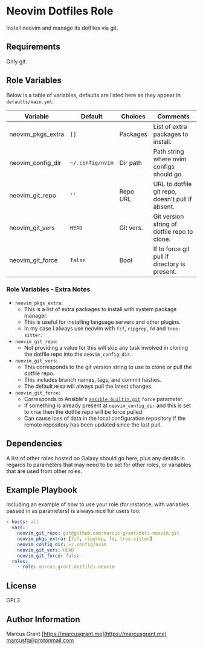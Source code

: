 # Neovim Dotfiles Role

Install neovim and manage its dotfiles via git.

## Requirements

Only git.

## Role Variables

Below is a table of variables,
defaults are listed here as they appear in `defaults/main.yml`.

| Variable          | Default          | Choices   | Comments                                         |
| ----------------- | ---------------- | --------- | ------------------------------------------------ |
| neovim_pkgs_extra | `[]`             | Packages  | List of extra packages to install.               |
| neovim_config_dir | `~/.config/nvim` | Dir path  | Path string where nvim configs should go.        |
| neovim_git_repo   | `''`             | Repo URL  | URL to dotfile git repo, doesn't pull if absent. |
| neovim_git_vers   | `HEAD`           | Git vers. | Git version string of dotfile repo to clone.     |
| neovim_git_force  | `false`          | Bool      | If to force git pull if directory is present.    |

### Role Variables - Extra Notes

* `neovim_pkgs_extra`:
  * This is a list of extra packages to install with system package manager.
  * This is useful for installing language servers and other plugins.
  * In my case I always use neovim with `fzf`, `ripgrep`, `fd` and `tree-sitter`.
* `neovim_git_repo`:
  * Not providing a value for this will skip any task involved in
    cloning the dotfile repo into the `neovim_config_dir`.
* `neovim_git_vers`:
  * This corresponds to the git version string to use to
    clone or pull the dotfile repo.
  * This includes branch names, tags, and commit hashes.
  * The default `HEAD` will always pull the latest changes.
* `neovim_git_force`:
  * Corresponds to Ansible's
    [`ansible.builtin.git`][ansible.builtin.git] `force` parameter.
  * If something is already present at `neovim_config_dir`
    and this is set to `true` then the dotfile repo will be
    force pulled.
  * Can cause loss of data in the local configuration repository if
    the remote repository has been updated since the last pull.

## Dependencies

A list of other roles hosted on Galaxy should go here, plus any details in regards to parameters that may need to be set for other roles, or variables that are used from other roles.

## Example Playbook

Including an example of how to use your role (for instance, with variables passed in as parameters) is always nice for users too:

```yaml
- hosts: all
  vars:
    neovim_git_repo: git@github.com:marcus-grant/dots-neovim.git
    neovim_pkgs_extra: [fzf, ripgrep, fd, tree-sitter]
    neovim_config_dir: ~/.config/nvim
    neovim_git_vers: HEAD
    neovim_git_force: false
  roles:
    - role: marcus_grant.dotfiles.neovim
```

## License

GPL3

## Author Information

Marcus Grant
[https://marcusgrant.me](https://marcusgrant.me)
[marcusfg@protonmail.com](marcusfg@pm.me)

<!-- Reference Links -->
[ansible.builtin.git]: https://docs.ansible.com/ansible/latest/collections/ansible/builtin/git_module.html "Ansible Module Documentation: ansible.builtin.git"
